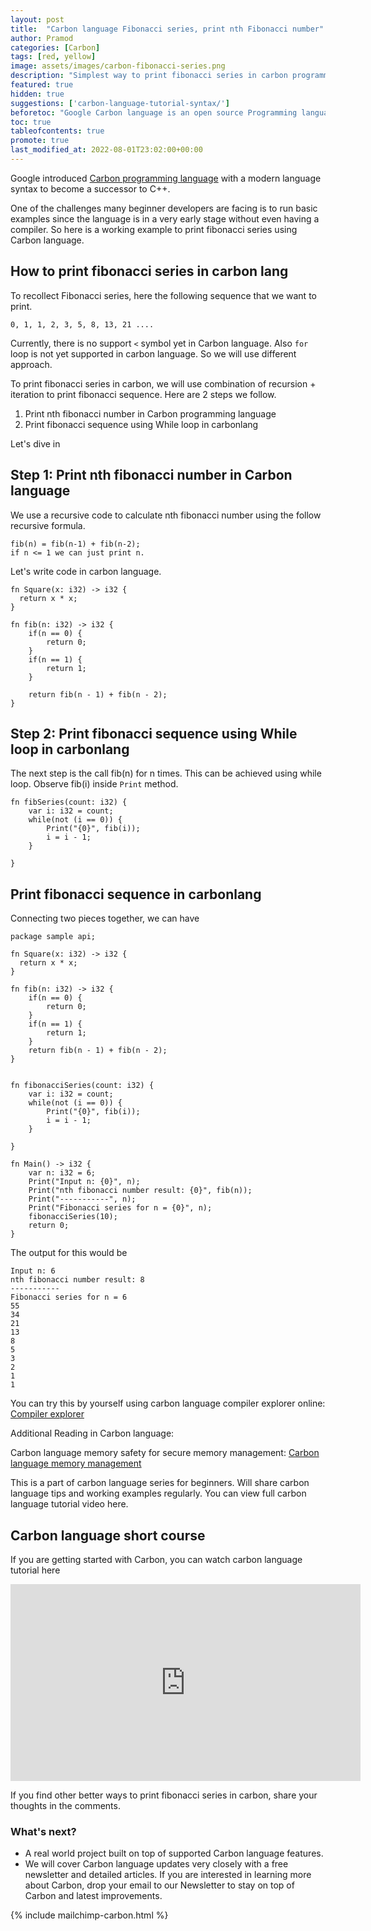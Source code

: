 ```yaml
---
layout: post
title:  "Carbon language Fibonacci series, print nth Fibonacci number"
author: Pramod
categories: [Carbon]
tags: [red, yellow]
image: assets/images/carbon-fibonacci-series.png
description: "Simplest way to print fibonacci series in carbon programming language. Working without errors to print the full series"
featured: true
hidden: true
suggestions: ['carbon-language-tutorial-syntax/']
beforetoc: "Google Carbon language is an open source Programming language that is successor to C++"
toc: true
tableofcontents: true
promote: true
last_modified_at: 2022-08-01T23:02:00+00:00
---
```


Google introduced [Carbon programming language](https://tipseason.com/carbon-language-tutorial-syntax/) with a modern language syntax to become a successor to C++.

One of the challenges many beginner developers are facing is to run basic examples since the language is in a very early stage without even having a compiler. So here is a working example to print fibonacci series using Carbon language.

## How to print fibonacci series in carbon lang
To recollect Fibonacci series, here the following sequence that we want to print.

`0, 1, 1, 2, 3, 5, 8, 13, 21 ....`

Currently, there is no support `<` symbol yet in Carbon language. Also `for` loop is not yet supported in carbon language. So we will use different approach.

To print fibonacci series in carbon, we will use combination of recursion + iteration to print fibonacci sequence. Here are 2 steps we follow.

1. Print nth fibonacci number in Carbon programming language
2. Print fibonacci sequence using While loop in carbonlang

Let's dive in

## Step 1: Print nth fibonacci number in Carbon language
We use a recursive code to calculate nth fibonacci number using the follow recursive formula.
```
fib(n) = fib(n-1) + fib(n-2); 
if n <= 1 we can just print n. 
```

Let's write code in carbon language.

```
fn Square(x: i32) -> i32 {
  return x * x;
}

fn fib(n: i32) -> i32 {
    if(n == 0) {
        return 0;
    }
    if(n == 1) {
        return 1;
    }

    return fib(n - 1) + fib(n - 2);
}
```


## Step 2: Print fibonacci sequence using While loop in carbonlang
The next step is the call fib(n) for n times. This can be achieved using while loop.
Observe fib(i) inside `Print` method.

```
fn fibSeries(count: i32) {
    var i: i32 = count;
    while(not (i == 0)) {
        Print("{0}", fib(i));
        i = i - 1;
    }

}
```

## Print fibonacci sequence in carbonlang
Connecting two pieces together, we can have

```
package sample api;

fn Square(x: i32) -> i32 {
  return x * x;
}

fn fib(n: i32) -> i32 {
    if(n == 0) {
        return 0;
    }
    if(n == 1) {
        return 1;
    }
    return fib(n - 1) + fib(n - 2);
}


fn fibonacciSeries(count: i32) {
    var i: i32 = count;
    while(not (i == 0)) {
        Print("{0}", fib(i));
        i = i - 1;
    }

}

fn Main() -> i32 {
    var n: i32 = 6;
    Print("Input n: {0}", n);
    Print("nth fibonacci number result: {0}", fib(n));
    Print("-----------", n); 
    Print("Fibonacci series for n = {0}", n);
    fibonacciSeries(10);
    return 0;
}
```

The output for this would be
```
Input n: 6
nth fibonacci number result: 8
-----------
Fibonacci series for n = 6
55
34
21
13
8
5
3
2
1
1
```

You can try this by yourself using carbon language compiler explorer online:
[Compiler explorer](https://carbon.godbolt.org/)

Additional Reading in Carbon language:

Carbon language memory safety for secure memory management:
[Carbon language memory management](https://tipseason.com/carbon-language-memory-safety/)

This is a part of carbon language series for beginners. Will share carbon language tips and working examples regularly. You can view full carbon language tutorial video here.

## Carbon language short course 
If you are getting started with Carbon, you can watch carbon language tutorial here 

<iframe width="560" height="315" src="https://www.youtube.com/embed/vff1BRrQr_w" title="YouTube video player" frameborder="0" allow="accelerometer; autoplay; clipboard-write; encrypted-media; gyroscope; picture-in-picture" allowfullscreen></iframe>

If you find other better ways to print fibonacci series in carbon, share your thoughts in the comments.


### What's next?

- A real world project built on top of supported Carbon language features.
- We will cover Carbon language updates very closely with a free newsletter and detailed articles. If you are interested in learning more about Carbon, drop your email to our Newsletter to stay on top of Carbon and latest improvements.

{% include mailchimp-carbon.html %}
